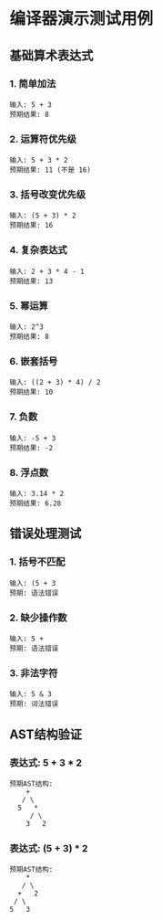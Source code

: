 # 编译器演示测试用例

## 基础算术表达式

### 1. 简单加法
```
输入: 5 + 3
预期结果: 8
```

### 2. 运算符优先级
```
输入: 5 + 3 * 2
预期结果: 11 (不是 16)
```

### 3. 括号改变优先级
```
输入: (5 + 3) * 2
预期结果: 16
```

### 4. 复杂表达式
```
输入: 2 + 3 * 4 - 1
预期结果: 13
```

### 5. 幂运算
```
输入: 2^3
预期结果: 8
```

### 6. 嵌套括号
```
输入: ((2 + 3) * 4) / 2
预期结果: 10
```

### 7. 负数
```
输入: -5 + 3
预期结果: -2
```

### 8. 浮点数
```
输入: 3.14 * 2
预期结果: 6.28
```

## 错误处理测试

### 1. 括号不匹配
```
输入: (5 + 3
预期: 语法错误
```

### 2. 缺少操作数
```
输入: 5 +
预期: 语法错误
```

### 3. 非法字符
```
输入: 5 & 3
预期: 词法错误
```

## AST结构验证

### 表达式: 5 + 3 * 2
```
预期AST结构:
    +
   / \
  5   *
     / \
    3   2
```

### 表达式: (5 + 3) * 2
```
预期AST结构:
    *
   / \
  +   2
 / \
5   3
```